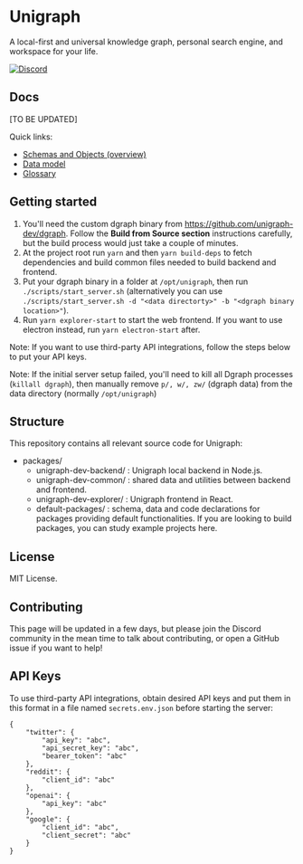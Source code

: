 # Unigraph

A local-first and universal knowledge graph, personal search engine, and workspace for your life.

[![Discord](https://img.shields.io/discord/835194192044621885.svg?label=&logo=discord&logoColor=ffffff&color=7389D8&labelColor=6A7EC2)](https://discord.gg/vDTkKar5Vz)

## Docs

[TO BE UPDATED]

Quick links:

- [Schemas and Objects (overview)](./docs/architectural/schemas_and_objects.md)
- [Data model](./docs/architectural/data_model.md)
- [Glossary](./docs/glossary.md)

## Getting started

1. You'll need the custom dgraph binary from <https://github.com/unigraph-dev/dgraph>. Follow the **Build from Source section** instructions carefully, but the build process would just take a couple of minutes.
2. At the project root run `yarn` and then `yarn build-deps` to fetch dependencies and build common files needed to build backend and frontend.
3. Put your dgraph binary in a folder at `/opt/unigraph`, then run `./scripts/start_server.sh` (alternatively you can use `./scripts/start_server.sh -d "<data directorty>" -b "<dgraph binary location>"`).
4. Run `yarn explorer-start` to start the web frontend. If you want to use electron instead, run `yarn electron-start` after.

Note: If you want to use third-party API integrations, follow the steps below to put your API keys.

Note: If the initial server setup failed, you'll need to kill all Dgraph processes (`killall dgraph`), then manually remove `p/, w/, zw/` (dgraph data) from the data directory (normally `/opt/unigraph`)

## Structure

This repository contains all relevant source code for Unigraph:

- packages/
    * unigraph-dev-backend/ : Unigraph local backend in Node.js.
    * unigraph-dev-common/ : shared data and utilities between backend and frontend.
    * unigraph-dev-explorer/ : Unigraph frontend in React.
    * default-packages/ : schema, data and code declarations for packages providing default functionalities. If you are looking to build packages, you can study example projects here.

## License

MIT License.

## Contributing

This page will be updated in a few days, but please join the Discord community in the mean time to talk about contributing, or open a GitHub issue if you want to help!

## API Keys

To use third-party API integrations, obtain desired API keys and put them in this format in a file named `secrets.env.json` before starting the server:

```
{
    "twitter": {
        "api_key": "abc",
        "api_secret_key": "abc",
        "bearer_token": "abc"
    },
    "reddit": {
        "client_id": "abc"
    },
    "openai": {
        "api_key": "abc"
    },
    "google": {
        "client_id": "abc",
        "client_secret": "abc"
    }
}
```
